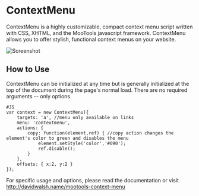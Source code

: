ContextMenu
=========

ContextMenu is a highly customizable, compact context menu script written with CSS, XHTML, and the MooTools javascript framework. ContextMenu allows you to offer stylish, functional context menus on your website.

![Screenshot](http://davidwalsh.name/dw-content/dw-context.jpg)

How to Use
----------

ContextMenu can be initialized at any time but is generally initialized at the top of the document during the page's normal load.  There are no required arguments -- only options.

	#JS
	var context = new ContextMenu({
		targets: 'a', //menu only available on links
		menu: 'contextmenu',
		actions: {
			copy: function(element,ref) { //copy action changes the element's color to green and disables the menu
				element.setStyle('color','#090');
				ref.disable();
			}
		},
		offsets: { x:2, y:2 }
	});
	

For specific usage and options, please read the documentation or visit http://davidwalsh.name/mootools-context-menu